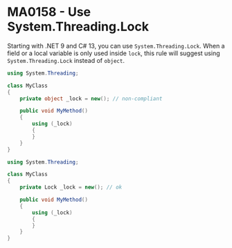 # MA0158 - Use System.Threading.Lock

Starting with .NET 9 and C# 13, you can use `System.Threading.Lock`. When a field or a local variable is only used inside `lock`, this rule will suggest using `System.Threading.Lock` instead of `object`.

````c#
using System.Threading;

class MyClass
{
    private object _lock = new(); // non-compliant

    public void MyMethod()
    {
        using (_lock)
        {            
        }
    }
}
````

````c#
using System.Threading;

class MyClass
{
    private Lock _lock = new(); // ok

    public void MyMethod()
    {
        using (_lock)
        {            
        }
    }
}
````
